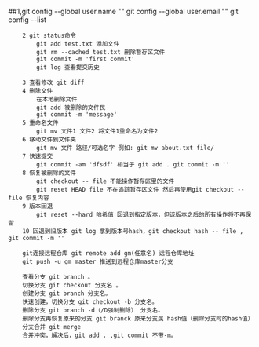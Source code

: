 ##1,git config --global user.name ""
 	git config --global user.email "" 
	git config --list 
	
        2 git status命令
            git add test.txt 添加文件
            git rm --cached test.txt 删除暂存区文件
            git commit -m 'first commit' 
            git log 查看提交历史

        3 查看修改 git diff 
        4 删除文件
            在本地删除文件
            git add 被删除的文件民
            git commit -m 'message'
        5 重命名文件
            git mv 文件1 文件2 将文件1重命名为文件2
        6 移动文件到文件夹
            git mv 文件 路径/可选名字 例如: git mv about.txt file/
        7 快速提交
            git commit -am 'dfsdf' 相当于 git add . git commit -m ''
        8 恢复被删除的文件 
            git checkout -- file 不能操作暂存区里的文件
            git reset HEAD file 不在追踪暂存区文件 然后再使用git checkout -- file 恢复内容
        9 版本回退
            git reset --hard 哈希值 回退到指定版本，但该版本之后的所有操作将不再保留
        10 回退到旧版本 git log 拿到版本号hash，git checkout hash -- file , git commit -m '' 

        git连接远程仓库 git remote add gm(任意名) 远程仓库地址
        git push -u gm master 推送到远程仓库master分支

        查看分支 git branch 。
        切换分支 git checkout 分支名 。
        创建分支 git branch 分支名。
        快速创建，切换分支 git checkout -b 分支名。
        删除分支 git branch -d（/D强制删除） 分支名。
        删除分支再恢复原来的分支 git branck 原来分支民 hash值（删除分支时的hash值）
        分支合并 git merge 
        合并冲突，解决后，git add . ,git commit 不带-m。
        
        

